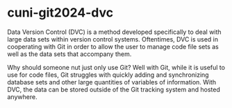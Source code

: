 # cuni-git2024-dvc

Data Version Control (DVC) is a method developed specifically to deal with large data sets within version control systems. 
Oftentimes, DVC is used in cooperating with Git in order to allow the user to manage code file sets as well as the data sets that accompany them. 

Why should someone nut just only use Git? Well with Git, while it is useful to use for code files, Git struggles with quickly adding and synchronizing database 
sets and other large quantities of variables of information. With DVC, the data can be stored outside of the Git tracking system and hosted anywhere. 